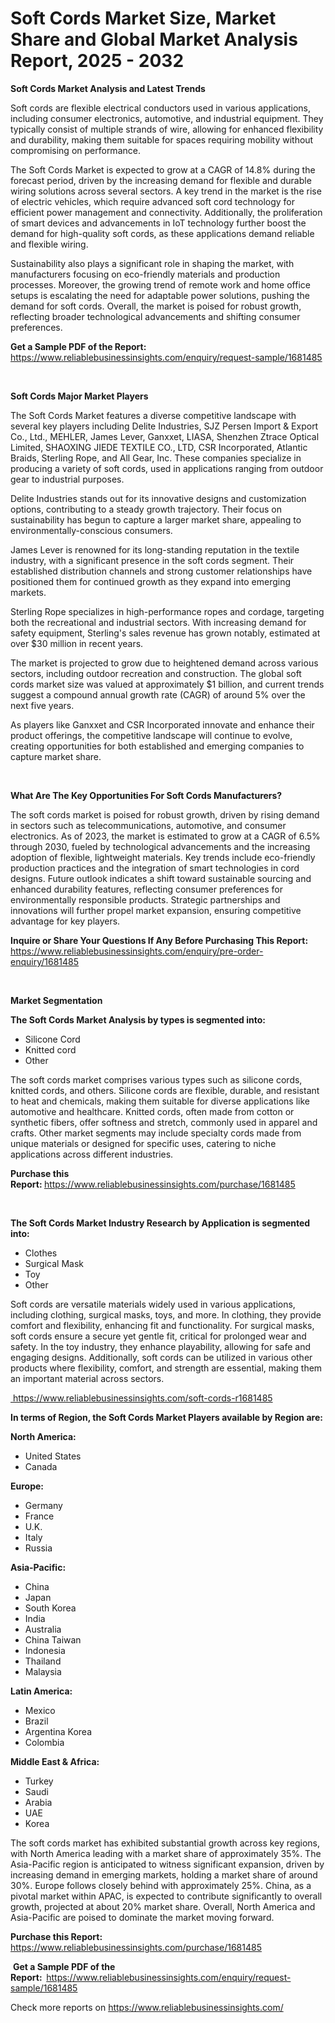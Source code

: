 <p><h1>Soft Cords Market Size, Market Share and Global Market Analysis Report, 2025 - 2032</h1></p><p><strong>Soft Cords Market Analysis and Latest Trends</strong></p>
<p><p>Soft cords are flexible electrical conductors used in various applications, including consumer electronics, automotive, and industrial equipment. They typically consist of multiple strands of wire, allowing for enhanced flexibility and durability, making them suitable for spaces requiring mobility without compromising on performance.</p><p>The Soft Cords Market is expected to grow at a CAGR of 14.8% during the forecast period, driven by the increasing demand for flexible and durable wiring solutions across several sectors. A key trend in the market is the rise of electric vehicles, which require advanced soft cord technology for efficient power management and connectivity. Additionally, the proliferation of smart devices and advancements in IoT technology further boost the demand for high-quality soft cords, as these applications demand reliable and flexible wiring.</p><p>Sustainability also plays a significant role in shaping the market, with manufacturers focusing on eco-friendly materials and production processes. Moreover, the growing trend of remote work and home office setups is escalating the need for adaptable power solutions, pushing the demand for soft cords. Overall, the market is poised for robust growth, reflecting broader technological advancements and shifting consumer preferences.</p></p>
<p><strong>Get a Sample PDF of the Report:&nbsp;</strong> <a href="https://www.reliablebusinessinsights.com/enquiry/request-sample/1681485?utm_campaign=2099&utm_medium=2&utm_source=Github&utm_content=ia&utm_term=24032025&utm_id=soft-cords">https://www.reliablebusinessinsights.com/enquiry/request-sample/1681485</a></p>
<p>&nbsp;</p>
<p><strong>Soft Cords Major Market Players</strong></p>
<p><p>The Soft Cords Market features a diverse competitive landscape with several key players including Delite Industries, SJZ Persen Import & Export Co., Ltd., MEHLER, James Lever, Ganxxet, LIASA, Shenzhen Ztrace Optical Limited, SHAOXING JIEDE TEXTILE CO., LTD, CSR Incorporated, Atlantic Braids, Sterling Rope, and All Gear, Inc. These companies specialize in producing a variety of soft cords, used in applications ranging from outdoor gear to industrial purposes.</p><p>Delite Industries stands out for its innovative designs and customization options, contributing to a steady growth trajectory. Their focus on sustainability has begun to capture a larger market share, appealing to environmentally-conscious consumers. </p><p>James Lever is renowned for its long-standing reputation in the textile industry, with a significant presence in the soft cords segment. Their established distribution channels and strong customer relationships have positioned them for continued growth as they expand into emerging markets.</p><p>Sterling Rope specializes in high-performance ropes and cordage, targeting both the recreational and industrial sectors. With increasing demand for safety equipment, Sterling's sales revenue has grown notably, estimated at over $30 million in recent years.</p><p>The market is projected to grow due to heightened demand across various sectors, including outdoor recreation and construction. The global soft cords market size was valued at approximately $1 billion, and current trends suggest a compound annual growth rate (CAGR) of around 5% over the next five years.</p><p>As players like Ganxxet and CSR Incorporated innovate and enhance their product offerings, the competitive landscape will continue to evolve, creating opportunities for both established and emerging companies to capture market share.</p></p>
<p>&nbsp;</p>
<p><strong>What Are The Key Opportunities For Soft Cords Manufacturers?</strong></p>
<p><p>The soft cords market is poised for robust growth, driven by rising demand in sectors such as telecommunications, automotive, and consumer electronics. As of 2023, the market is estimated to grow at a CAGR of 6.5% through 2030, fueled by technological advancements and the increasing adoption of flexible, lightweight materials. Key trends include eco-friendly production practices and the integration of smart technologies in cord designs. Future outlook indicates a shift toward sustainable sourcing and enhanced durability features, reflecting consumer preferences for environmentally responsible products. Strategic partnerships and innovations will further propel market expansion, ensuring competitive advantage for key players.</p></p>
<p><strong>Inquire or Share Your Questions If Any Before Purchasing This Report:</strong> <a href="https://www.reliablebusinessinsights.com/enquiry/pre-order-enquiry/1681485?utm_campaign=2099&utm_medium=2&utm_source=Github&utm_content=ia&utm_term=24032025&utm_id=soft-cords">https://www.reliablebusinessinsights.com/enquiry/pre-order-enquiry/1681485</a></p>
<p>&nbsp;</p>
<p><strong>Market Segmentation</strong></p>
<p><strong>The Soft Cords Market Analysis by types is segmented into:</strong></p>
<p><ul><li>Silicone Cord</li><li>Knitted cord</li><li>Other</li></ul></p>
<p><p>The soft cords market comprises various types such as silicone cords, knitted cords, and others. Silicone cords are flexible, durable, and resistant to heat and chemicals, making them suitable for diverse applications like automotive and healthcare. Knitted cords, often made from cotton or synthetic fibers, offer softness and stretch, commonly used in apparel and crafts. Other market segments may include specialty cords made from unique materials or designed for specific uses, catering to niche applications across different industries.</p></p>
<p><strong>Purchase this Report:&nbsp;</strong><a href="https://www.reliablebusinessinsights.com/purchase/1681485?utm_campaign=2099&utm_medium=2&utm_source=Github&utm_content=ia&utm_term=24032025&utm_id=soft-cords">https://www.reliablebusinessinsights.com/purchase/1681485</a></p>
<p>&nbsp;</p>
<p><strong>The Soft Cords Market Industry Research by Application is segmented into:</strong></p>
<p><ul><li>Clothes</li><li>Surgical Mask</li><li>Toy</li><li>Other</li></ul></p>
<p><p>Soft cords are versatile materials widely used in various applications, including clothing, surgical masks, toys, and more. In clothing, they provide comfort and flexibility, enhancing fit and functionality. For surgical masks, soft cords ensure a secure yet gentle fit, critical for prolonged wear and safety. In the toy industry, they enhance playability, allowing for safe and engaging designs. Additionally, soft cords can be utilized in various other products where flexibility, comfort, and strength are essential, making them an important material across sectors.</p></p>
<p><a href="https://www.reliablebusinessinsights.com/soft-cords-r1681485?utm_campaign=2099&utm_medium=2&utm_source=Github&utm_content=ia&utm_term=24032025&utm_id=soft-cords">&nbsp;https://www.reliablebusinessinsights.com/soft-cords-r1681485</a></p>
<p><strong>In terms of Region, the Soft Cords Market Players available by Region are:</strong></p>
<p>
    <p> <strong> North America: </strong>
        <ul>
            <li>United States</li>
            <li>Canada</li>
        </ul>
        </p> 
    <p> <strong> Europe: </strong>
        <ul>
            <li>Germany</li>
            <li>France</li>
            <li>U.K.</li>
            <li>Italy</li>
            <li>Russia</li>
        </ul>
        </p> 
    <p> <strong> Asia-Pacific: </strong>
        <ul>
            <li>China</li>
            <li>Japan</li>
            <li>South Korea</li>
            <li>India</li>
            <li>Australia</li>
            <li>China Taiwan</li>
            <li>Indonesia</li>
            <li>Thailand</li>
            <li>Malaysia</li>
        </ul>
        </p> 
    <p> <strong> Latin America: </strong>
        <ul>
            <li>Mexico</li>
            <li>Brazil</li>
            <li>Argentina Korea</li>
            <li>Colombia</li>
        </ul>
        </p> 
    <p> <strong> Middle East & Africa: </strong>
        <ul>
            <li>Turkey</li>
            <li>Saudi</li>
            <li>Arabia</li>
            <li>UAE</li>
            <li>Korea</li>
        </ul>
    </p>
    </p>
<p><p>The soft cords market has exhibited substantial growth across key regions, with North America leading with a market share of approximately 35%. The Asia-Pacific region is anticipated to witness significant expansion, driven by increasing demand in emerging markets, holding a market share of around 30%. Europe follows closely behind with approximately 25%. China, as a pivotal market within APAC, is expected to contribute significantly to overall growth, projected at about 20% market share. Overall, North America and Asia-Pacific are poised to dominate the market moving forward.</p></p>
<p><strong>Purchase this Report: </strong><a href="https://www.reliablebusinessinsights.com/purchase/1681485?utm_campaign=2099&utm_medium=2&utm_source=Github&utm_content=ia&utm_term=24032025&utm_id=soft-cords">https://www.reliablebusinessinsights.com/purchase/1681485</a></p>
<p>&nbsp;<strong>Get a Sample PDF of the Report:&nbsp;&nbsp;</strong><a href="https://www.reliablebusinessinsights.com/enquiry/request-sample/1681485?utm_campaign=2099&utm_medium=2&utm_source=Github&utm_content=ia&utm_term=24032025&utm_id=soft-cords">https://www.reliablebusinessinsights.com/enquiry/request-sample/1681485</a></p>
<p><strong></strong></p>
<p>Check more reports on <a href="https://www.reliablebusinessinsights.com/?utm_campaign=2099&utm_medium=2&utm_source=Github&utm_content=ia&utm_term=24032025&utm_id=soft-cords">https://www.reliablebusinessinsights.com/</a></p>